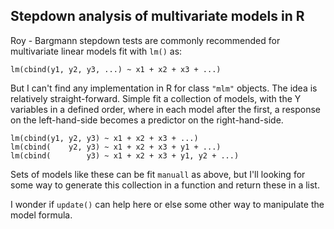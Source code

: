 ## Stepdown analysis of multivariate models in R

Roy - Bargmann stepdown tests are commonly recommended for multivariate linear models fit with `lm()` as:

```
lm(cbind(y1, y2, y3, ...) ~ x1 + x2 + x3 + ...)
```

But I can't find any implementation in R for class `"mlm"` objects.  The idea is relatively straight-forward. Simple fit a
collection of models, with the Y variables in a defined order, where in each model after the first, a response on the
left-hand-side becomes a predictor on the right-hand-side.

```
lm(cbind(y1, y2, y3) ~ x1 + x2 + x3 + ...)
lm(cbind(    y2, y3) ~ x1 + x2 + x3 + y1 + ...)
lm(cbind(        y3) ~ x1 + x2 + x3 + y1, y2 + ...)
```

Sets of models like these can be fit `manuall` as above, but I'll looking for some way to generate this collection
in a function and return these in a list. 

I wonder if `update()` can help here or else some other way to manipulate the model formula.
